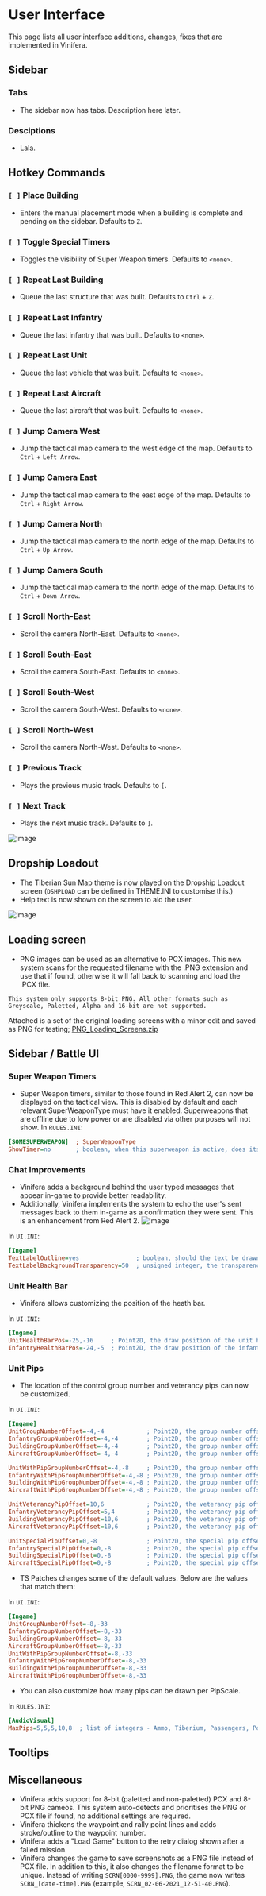 # User Interface

This page lists all user interface additions, changes, fixes that are implemented in Vinifera.

## Sidebar

### Tabs

- The sidebar now has tabs. Description here later.

### Desciptions

- Lala.

## Hotkey Commands

### `[ ]` Place Building

- Enters the manual placement mode when a building is complete and pending on the sidebar. Defaults to `Z`.

### `[ ]` Toggle Special Timers

- Toggles the visibility of Super Weapon timers. Defaults to `<none>`.

### `[ ]` Repeat Last Building

- Queue the last structure that was built. Defaults to `Ctrl` + `Z`.

### `[ ]` Repeat Last Infantry

- Queue the last infantry that was built. Defaults to `<none>`.

### `[ ]` Repeat Last Unit

- Queue the last vehicle that was built. Defaults to `<none>`.

### `[ ]` Repeat Last Aircraft

- Queue the last aircraft that was built. Defaults to `<none>`.

### `[ ]` Jump Camera West

- Jump the tactical map camera to the west edge of the map. Defaults to `Ctrl` + `Left Arrow`.

### `[ ]` Jump Camera East

- Jump the tactical map camera to the east edge of the map. Defaults to `Ctrl` + `Right Arrow`.

### `[ ]` Jump Camera North

- Jump the tactical map camera to the north edge of the map. Defaults to `Ctrl` + `Up Arrow`.

### `[ ]` Jump Camera South

- Jump the tactical map camera to the north edge of the map. Defaults to `Ctrl` + `Down Arrow`.

### `[ ]` Scroll North-East

- Scroll the camera North-East. Defaults to `<none>`.

### `[ ]` Scroll South-East

- Scroll the camera South-East. Defaults to `<none>`.

### `[ ]` Scroll South-West

- Scroll the camera South-West. Defaults to `<none>`.

### `[ ]` Scroll North-West

- Scroll the camera North-West. Defaults to `<none>`.

### `[ ]` Previous Track

- Plays the previous music track. Defaults to `[`.

### `[ ]` Next Track

- Plays the next music track. Defaults to `]`.

![image](https://user-images.githubusercontent.com/73803386/123566309-4ade4600-d7b7-11eb-9b77-5c9de7959822.png)

## Dropship Loadout

- The Tiberian Sun Map theme is now played on the Dropship Loadout screen (`DSHPLOAD` can be defined in THEME.INI to customise this.)
- Help text is now shown on the screen to aid the user.

![image](https://user-images.githubusercontent.com/73803386/120932514-13b3d200-c6ee-11eb-9538-3f812323cb9f.png)

## Loading screen

- PNG images can be used as an alternative to PCX images. This new system scans for the requested filename with the .PNG extension and use that if found, otherwise it will fall back to scanning and load the .PCX file.
```{note}
This system only supports 8-bit PNG. All other formats such as Greyscale, Paletted, Alpha and 16-bit are not supported.
```
Attached is a set of the original loading screens with a minor edit and saved as PNG for testing;
[PNG_Loading_Screens.zip](https://github.com/Vinifera-Developers/Vinifera/files/7392707/PNG_Loading_Screens.zip)

## Sidebar / Battle UI

### Super Weapon Timers

- Super Weapon timers, similar to those found in Red Alert 2, can now be displayed on the tactical view. This is disabled by default and each relevant SuperWeaponType must have it enabled. Superweapons that are offline due to low power or are disabled via other purposes will not show.
In `RULES.INI`:
```ini
[SOMESUPERWEAPON]  ; SuperWeaponType
ShowTimer=no       ; boolean, when this superweapon is active, does its recharge timer display on the tactical view?
```

### Chat Improvements

- Vinifera adds a background behind the user typed messages that appear in-game to provide better readability.
- Additionally, Vinifera implements the system to echo the user's sent messages back to them in-game as a confirmation they were sent. This is an enhancement from Red Alert 2.
![image](https://user-images.githubusercontent.com/73803386/137031682-3f265d48-7f28-410f-bf0d-3260e24f1748.png)


In `UI.INI`:
```ini
[Ingame]
TextLabelOutline=yes                ; boolean, should the text be drawn with a black outline?
TextLabelBackgroundTransparency=50  ; unsigned integer, the transparency of the text background fill. Ranged between 0 and 100.
```

### Unit Health Bar

- Vinifera allows customizing the position of the heath bar.

In `UI.INI`:
```ini
[Ingame]
UnitHealthBarPos=-25,-16     ; Point2D, the draw position of the unit health bar
InfantryHealthBarPos=-24,-5  ; Point2D, the draw position of the infantry health bar
```

### Unit Pips

- The location of the control group number and veterancy pips can now be customized.

In `UI.INI`:
```ini
[Ingame]
UnitGroupNumberOffset=-4,-4            ; Point2D, the group number offset for units
InfantryGroupNumberOffset=-4,-4        ; Point2D, the group number offset for infantry
BuildingGroupNumberOffset=-4,-4        ; Point2D, the group number offset for buildings
AircraftGroupNumberOffset=-4,-4        ; Point2D, the group number offset for aircraft

UnitWithPipGroupNumberOffset=-4,-8     ; Point2D, the group number offset for units with pips
InfantryWithPipGroupNumberOffset=-4,-8 ; Point2D, the group number offset for infantry with pips
BuildingWithPipGroupNumberOffset=-4,-8 ; Point2D, the group number offset for buildings with pips
AircraftWithPipGroupNumberOffset=-4,-8 ; Point2D, the group number offset for aircraft with pips

UnitVeterancyPipOffset=10,6            ; Point2D, the veterancy pip offset for units
InfantryVeterancyPipOffset=5,4         ; Point2D, the veterancy pip offset for infantry
BuildingVeterancyPipOffset=10,6        ; Point2D, the veterancy pip offset for buildings
AircraftVeterancyPipOffset=10,6        ; Point2D, the veterancy pip offset for aircraft

UnitSpecialPipOffset=0,-8              ; Point2D, the special pip offset for units
InfantrySpecialPipOffset=0,-8          ; Point2D, the special pip offset for infantry
BuildingSpecialPipOffset=0,-8          ; Point2D, the special pip offset for buildings
AircraftSpecialPipOffset=0,-8          ; Point2D, the special pip offset for aircraft
```

- TS Patches changes some of the default values. Below are the values that match them:

In `UI.INI`:
```ini
[Ingame]
UnitGroupNumberOffset=-8,-33
InfantryGroupNumberOffset=-8,-33
BuildingGroupNumberOffset=-8,-33
AircraftGroupNumberOffset=-8,-33
UnitWithPipGroupNumberOffset=-8,-33
InfantryWithPipGroupNumberOffset=-8,-33
BuildingWithPipGroupNumberOffset=-8,-33
AircraftWithPipGroupNumberOffset=-8,-33
```

- You can also customize how many pips can be drawn per PipScale.

In `RULES.INI`:
```ini
[AudioVisual]
MaxPips=5,5,5,10,8  ; list of integers - Ammo, Tiberium, Passengers, Power, Charge.
```

## Tooltips

## Miscellaneous

- Vinifera adds support for 8-bit (paletted and non-paletted) PCX and 8-bit PNG cameos. This system auto-detects and prioritises the PNG or PCX file if found, no additional settings are required.
- Vinifera thickens the waypoint and rally point lines and adds stroke/outline to the waypoint number.
- Vinifera adds a "Load Game" button to the retry dialog shown after a failed mission.
- Vinifera changes the game to save screenshots as a PNG file instead of PCX file. In addition to this, it also changes the filename format to be unique. Instead of writing `SCRN[0000-9999].PNG`, the game now writes `SCRN_[date-time].PNG` (example, `SCRN_02-06-2021_12-51-40.PNG`).

